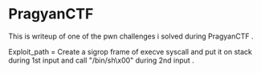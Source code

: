 # PragyanCTF
This is writeup of one of the pwn challenges i solved during PragyanCTF .


Exploit_path = Create a  sigrop frame of execve syscall and put it on stack during 1st input and call "/bin/sh\x00" during 2nd input .
